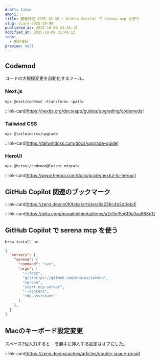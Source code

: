 ```yaml
---
draft: false
emoji: 🚞
title: 開発日記-2025-10-09 / GitHub Copilot で serena mcp を使う
slug: diary-2025-10-09
published_at: 2025-10-09 21:46:12
modified_at: 2025-10-09 21:46:12
tags:
  - 開発日記
preview: null
---
```


## Codemod

コードの大規模変更を自動化するツール。

### Next.js

```bash
npx @next/codemod <transform> <path>
```

::link-card[https://nextjs.org/docs/app/guides/upgrading/codemods]

### Tailwind CSS

```bash
npx @tailwindcss/upgrade
```

::link-card[https://tailwindcss.com/docs/upgrade-guide]

### HeroUI

```bash
npx @heroui/codemod@latest migrate
```

::link-card[https://www.heroui.com/docs/guide/nextui-to-heroui]

## GitHub Copilot 関連のブックマーク

::link-card[https://zenn.dev/m0t0taka/articles/8a239c4b2d0ebd]

::link-card[https://qiita.com/masakinihirota/items/a2c0ef5e6f9a0aa868d1]

## GitHub Copilot で serena mcp を使う

```bash:Terminal
brew install uv
```

```json:.vscode/mcp.json
{
  "servers": {
    "serena": {
      "command": "uvx",
      "args": [
        "--from",
        "git+https://github.com/oraios/serena",
        "serena",
        "start-mcp-server",
        "--context",
        "ide-assistant"
      ]
    },
  }
}
```

## Macのキーボード設定変更

スペース2個入力すると `.` を勝手に挿入する設定はオフにした。

::link-card[https://zenn.dev/paraches/articles/double-space-priod]
